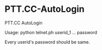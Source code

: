 # PTT.CC-AutoLogin
PTT.CC AutoLogin

Usage: python telnet.ph userid_1 ... password

Every userid's password should be same.

